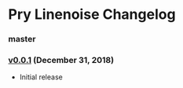 Pry Linenoise Changelog
=======================

### master

### [v0.0.1][v0.0.1] (December 31, 2018)

* Initial release

[v0.0.1]: https://github.com/pry/pry-linenoise/releases/tag/v0.0.1
